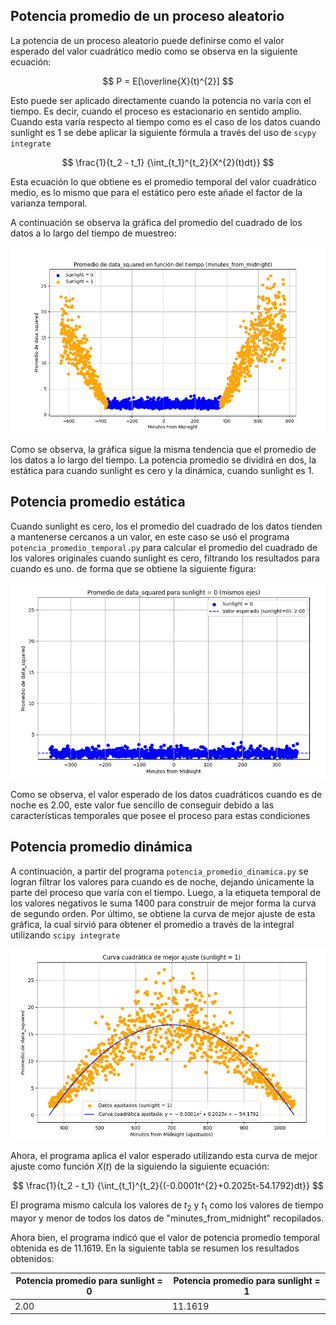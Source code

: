 ## Potencia promedio de un proceso aleatorio

La potencia de un proceso aleatorio puede definirse como el valor esperado del valor cuadrático medio como se observa en la siguiente ecuación:

$$
P = E[\overline{X}(t)^{2}]
$$

Esto puede ser aplicado directamente cuando la potencia no varía con el tiempo. Es decir, cuando el proceso es estacionario en sentido amplio. Cuando esta varía respecto al tiempo como es el caso de los datos cuando sunlight es 1 se debe aplicar la siguiente fórmula a través del uso de ```scypy integrate```

$$
\frac{1}{t_2 - t_1} {\int_{t_1}^{t_2}{X^{2}(t)dt}}
$$

Esta ecuación lo que obtiene es el promedio temporal del valor cuadrático medio, es lo mismo que para el estático pero este añade el factor de la varianza temporal.

A continuación se observa la gráfica del promedio del cuadrado de los datos a lo largo del tiempo de muestreo:

![Potencia a lo largo del tiempo](img/promedio_cuadrado_datos.png)

Como se observa, la gráfica sigue la misma tendencia que el promedio de los datos a lo largo del tiempo. La potencia promedio se dividirá en dos, la estática para cuando sunlight es cero y la dinámica, cuando sunlight es 1.

## Potencia promedio estática

Cuando sunlight es cero, los el promedio del cuadrado de los datos tienden a mantenerse cercanos a un valor, en este caso se usó el programa ```potencia_promedio_temporal.py``` para calcular el promedio del cuadrado de los valores originales cuando sunlight es cero, filtrando los resultados para cuando es uno. de forma que se obtiene la siguiente figura:

![Potencia estática](img/potencia_promedio_sunlight_0.png)

Como se observa, el valor esperado de los datos cuadráticos cuando es de noche es 2.00, este valor fue sencillo de conseguir debido a las características temporales que posee el proceso para estas condiciones


## Potencia promedio dinámica

A continuación, a partir del programa ```potencia_promedio_dinamica.py``` se logran filtrar los valores para cuando es de noche, dejando únicamente la parte del proceso que varía con el tiempo. Luego, a la etiqueta temporal de los valores negativos le suma 1400 para construir de mejor forma la curva de segundo orden. Por último, se obtiene la curva de mejor ajuste de esta gráfica, la cual sirvió para obtener el promedio a través de la integral utilizando ```scipy integrate```

![Mejor ajuste de potencia dinámica](img/potencia_promedio_ajuste_1.png)

Ahora, el programa aplica el valor esperado utilizando esta curva de mejor ajuste como función $X(t)$ de la siguiendo la siguiente ecuación:

$$
\frac{1}{t_2 - t_1} {\int_{t_1}^{t_2}{(-0.0001t^{2}+0.2025t-54.1792)dt}}
$$

El programa mismo calcula los valores de $t_2$ y $t_1$ como los valores de tiempo mayor y menor de todos los datos de "minutes_from_midnight" recopilados. 

Ahora bien, el programa indicó que el valor de potencia promedio temporal obtenida es de 11.1619. En la siguiente tabla se resumen los resultados obtenidos:


| Potencia promedio para sunlight = 0 | Potencia promedio para sunlight = 1 | 
|---------|---------|
|   2.00  |   11.1619   |  
